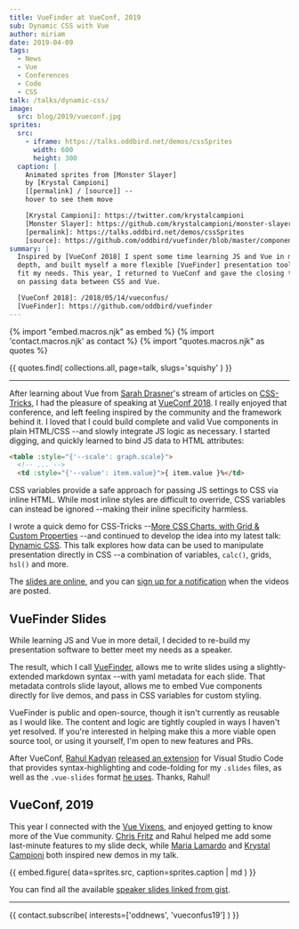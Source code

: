```yaml
---
title: VueFinder at VueConf, 2019
sub: Dynamic CSS with Vue
author: miriam
date: 2019-04-09
tags:
  - News
  - Vue
  - Conferences
  - Code
  - CSS
talk: /talks/dynamic-css/
image:
  src: blog/2019/vueconf.jpg
sprites:
  src:
    - iframe: https://talks.oddbird.net/demos/cssSprites
      width: 600
      height: 300
  caption: |
    Animated sprites from [Monster Slayer]
    by [Krystal Campioni]
    [[permalink] / [source]] --
    hover to see them move

    [Krystal Campioni]: https://twitter.com/krystalcampioni
    [Monster Slayer]: https://github.com/krystalcampioni/monster-slayer
    [permalink]: https://talks.oddbird.net/demos/cssSprites
    [source]: https://github.com/oddbird/vuefinder/blob/master/components/demos/cssSprites.vue
summary: |
  Inspired by [VueConf 2018] I spent some time learning JS and Vue in more
  depth, and built myself a more flexible [VueFinder] presentation tool to
  fit my needs. This year, I returned to VueConf and gave the closing talk
  on passing data between CSS and Vue.

  [VueConf 2018]: /2018/05/14/vueconfus/
  [VueFinder]: https://github.com/oddbird/vuefinder
---
```


{% import "embed.macros.njk" as embed %}
{% import 'contact.macros.njk' as contact %}
{% import "quotes.macros.njk" as quotes %}

{{ quotes.find(
  collections.all,
  page=talk,
  slugs='squishy'
) }}

------

After learning about Vue from [Sarah Drasner]'s stream of articles on
[CSS-Tricks], I had the pleasure of speaking at [VueConf 2018]. I really
enjoyed that conference, and left feeling inspired by the community and
the framework behind it. I loved that I could build complete and valid
Vue components in plain HTML/CSS --and slowly integrate JS logic as
necessary. I started digging, and quickly learned to bind JS data to
HTML attributes:

```html
<table :style="{'--scale': graph.scale}">
  <!-- ... -->
  <td :style="{'--value': item.value}">{ item.value }%</td>
```

CSS variables provide a safe approach for passing JS settings to CSS via
inline HTML. While most inline styles are difficult to override, CSS
variables can instead be ignored --making their inline specificity
harmless.

I wrote a quick demo for CSS-Tricks --[More CSS Charts, with Grid &
Custom Properties] --and continued to develop the idea into my latest
talk: [Dynamic CSS]. This talk explores how data can be used to
manipulate presentation directly in CSS --a combination of variables,
`calc()`, grids, `hsl()` and more.

The [slides are online], and you can [sign up for a notification] when
the videos are posted.

[Sarah Drasner]: https://twitter.com/sarah_edo
[CSS-Tricks]: https://css-tricks.com/author/sdrasner/
[VueConf 2018]: /2018/05/14/vueconfus/
[More CSS Charts, with Grid & Custom Properties]: https://css-tricks.com/css-charts-grid-custom-properties/
[Dynamic CSS]: /talks/dynamic-css/
[slides are online]: https://talks.oddbird.net/dynamic-css/vueconf19/
[sign up for a notification]: https://www.vuemastery.com/conferences/

## VueFinder Slides

While learning JS and Vue in more detail, I decided to re-build my
presentation software to better meet my needs as a speaker.

The result, which I call [VueFinder], allows me to write slides using a
slightly-extended markdown syntax --with yaml metadata for each slide.
That metadata controls slide layout, allows me to embed Vue components
directly for live demos, and pass in CSS variables for custom styling.

VueFinder is public and open-source, though it isn't currently as
reusable as I would like. The content and logic are tightly coupled in
ways I haven't yet resolved. If you're interested in helping make this a
more viable open source tool, or using it yourself, I'm open to new
features and PRs.

After VueConf, [Rahul Kadyan][] [released an extension] for Visual
Studio Code that provides syntax-highlighting and code-folding for my
`.slides` files, as well as the `.vue-slides` format [he uses]. Thanks,
Rahul!

[VueFinder]: https://github.com/oddbird/vuefinder
[Rahul Kadyan]: https://twitter.com/znck0
[released an extension]: https://marketplace.visualstudio.com/itemdetails?itemName=znck.vue-slides#qna
[he uses]: https://github.com/znck/vue-slides

## VueConf, 2019

This year I connected with the [Vue Vixens], and enjoyed getting to know
more of the Vue community. [Chris Fritz] and Rahul helped me add some
last-minute features to my slide deck, while [Maria Lamardo] and
[Krystal Campioni] both inspired new demos in my talk.

{{ embed.figure(
  data=sprites.src,
  caption=sprites.caption | md
) }}

You can find all the available [speaker slides linked from gist].

------

{{ contact.subscribe(
  interests=['oddnews', 'vueconfus19']
) }}

[Vue Vixens]: https://vuevixens.org/
[Chris Fritz]: https://twitter.com/chrisvfritz
[Maria Lamardo]: https://twitter.com/marialamardo
[Krystal Campioni]: https://twitter.com/krystalcampioni
[speaker slides linked from gist]: https://gist.github.com/vincentmayers/298f7bfd4c26ebd2fc0143f03dc4cbf7
